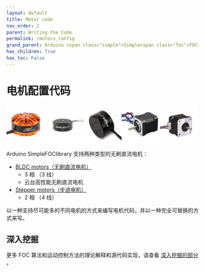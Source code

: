 ```yaml
---
layout: default
title: Motor code
nav_order: 2
parent: Writing the Code
permalink: /motors_config
grand_parent: Arduino <span class="simple">Simple<span class="foc">FOC</span>library</span>
has_children: True
has_toc: False
---
```


# 电机配置代码

<div class="width60">
<img src="extras/Images/mot2.jpg" style="width:20%;display:inline"><img src="extras/Images/bigger.jpg" style="width:20%;display:inline"><img src="extras/Images/mot.jpg" style="width:20%;display:inline"><img src="extras/Images/nema17_2.jpg" style="width:20%;display:inline"><img src="extras/Images/nema17_1.jpg" style="width:20%;display:inline">
</div>

Arduino <span class="simple">Simple<span class="foc">FOC</span>library</span> 支持两种类型的无刷直流电机：

- [BLDC motors（无刷直流电机） <i class="fa fa-external-link"></i>](bldcmotor) 
  - 3 相 （3 线）
  - 云台高性能无刷直流电机
- [Stepper motors（步进电机） <i class="fa fa-external-link"></i>](steppermotor) 
  - 2 相 （4 线）


以一种支持尽可能多的不同电机的方式来编写电机代码，并以一种完全可替换的方式来写。

## 深入挖掘
更多 FOC 算法和运动控制方法的理论解释和源代码实现，请查看 [深入挖掘的部分](digging_deeper) 。